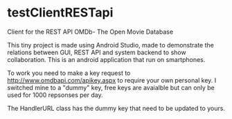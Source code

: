 # testClientRESTapi
Client for the REST API OMDb- The Open Movie Database

This tiny project is made using Android Studio, made to demonstrate the relations between GUI, REST API and system backend to show collaboration. This is an android application that run on smartphones.

To work you need to make a key request to http://www.omdbapi.com/apikey.aspx to require your own personal key.
I switched mine to a "dummy" key, free keys are avaialble but can only be used for 1000 repsonses per day.

The HandlerURL class has the dummy key that need to be updated to yours.
